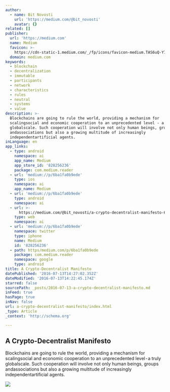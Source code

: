 ```yaml
---
author:
  - name: Bit Novosti
    url: 'https://medium.com/@bit_novosti'
    avatar: {}
related: []
publisher:
  url: 'https://medium.com'
  name: Medium
  favicon: >-
    https://cdn-static-1.medium.com/_/fp/icons/favicon-medium.TAS6uQ-Y7kcKgi0xjcYHXw.ico
  domain: medium.com
keywords:
  - blockchain
  - decentralization
  - immutable
  - participants
  - network
  - characteristics
  - rules
  - neutral
  - systems
  - value
description: >-
  Blockchains are going to rule the world, providing a mechanism for
  scalingsocial and economic cooperation to an unprecedented level - a truly
  globalscale. Such cooperation will involve not only human beings, groups
  andassociations but also a growing multitude of increasingly
  independentartificial agents.
inLanguage: en
app_links:
  - type: android
    namespace: ai
    app_name: Medium
    app_store_id: '828256236'
    package: com.medium.reader
  - url: 'medium://p/6ba1fa0b9ede'
    type: ios
    namespace: ai
    app_name: Medium
  - url: 'medium://p/6ba1fa0b9ede'
    type: android
    namespace: ai
  - url: >-
      https://medium.com/@bit_novosti/a-crypto-decentralist-manifesto-6ba1fa0b9ede
    type: web
    namespace: ai
  - url: 'medium://p/6ba1fa0b9ede'
    namespace: twitter
    type: iphone
    name: Medium
    id: '828256236'
  - path: https/medium.com/p/6ba1fa0b9ede
    package: com.medium.reader
    namespace: google
    type: android
title: A Crypto-Decentralist Manifesto
datePublished: '2016-07-13T14:27:02.352Z'
dateModified: '2016-07-13T14:22:45.174Z'
starred: false
sourcePath: _posts/2016-07-13-a-crypto-decentralist-manifesto.md
inFeed: true
hasPage: true
inNav: false
url: a-crypto-decentralist-manifesto/index.html
_type: Article
_context: 'http://schema.org'

---
```

<article style=""><h1>A Crypto-Decentralist Manifesto</h1><p>Blockchains are going to rule the world, providing a mechanism for scalingsocial and economic cooperation to an unprecedented level - a truly globalscale. Such cooperation will involve not only human beings, groups andassociations but also a growing multitude of increasingly independentartificial agents.</p><img src="https://cdn-images-1.medium.com/max/1200/1*gMu8qJtr2NeEuuGzvsfcnw.png" /></article>